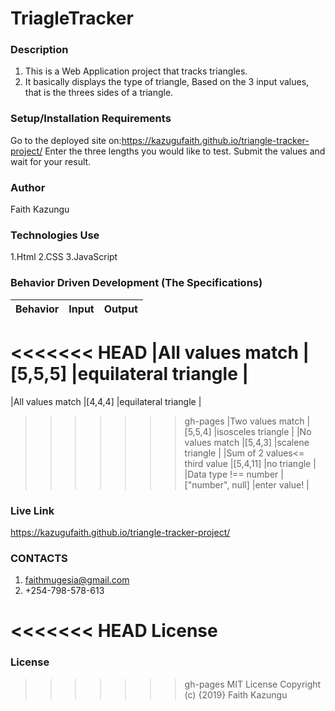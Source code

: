 # TriagleTracker

### Description
1. This is a Web Application project that tracks triangles.
2. It basically displays the type of triangle, Based on the 3 input values, that is the threes sides of a triangle.

### Setup/Installation Requirements
Go to the deployed site on:https://kazugufaith.github.io/triangle-tracker-project/
Enter the three lengths you would like to test.
Submit the values and wait for your result.

### Author
Faith Kazungu

### Technologies Use
1.Html
2.CSS
3.JavaScript

### Behavior Driven Development (The Specifications)
| Behavior                        |	Input	                        |  Output     
|---------------------------------|-------------------------------|---------------------|
<<<<<<< HEAD
|All values match                 |[5,5,5]	                      |equilateral triangle |
=======
|All values match                 |[4,4,4]	                      |equilateral triangle |
>>>>>>> gh-pages
|Two values match	                |[5,5,4]                        |isosceles  triangle  |
|No values match                  |[5,4,3]                        |scalene   triangle   |
|Sum of 2 values<= third value    |[5,4,11]                       |no triangle          |
|Data type !== number	            |["number", null]               |enter value!         |

### Live Link
https://kazugufaith.github.io/triangle-tracker-project/

### CONTACTS
1. faithmugesia@gmail.com
2. +254-798-578-613

<<<<<<< HEAD
License
=======
### License
>>>>>>> gh-pages
MIT License Copyright (c) {2019} Faith Kazungu
